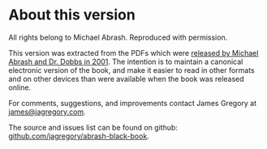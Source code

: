 # About this version

All rights belong to Michael Abrash. Reproduced with permission.

This version was extracted from the PDFs which were [released by Michael Abrash and Dr. Dobbs in 2001](http://www.drdobbs.com/parallel/graphics-programming-black-book/184404919). The intention is to maintain a canonical electronic version of the book, and make it easier to read in other formats and on other devices than were available when the book was released online.

For comments, suggestions, and improvements contact James Gregory at [james@jagregory.com](mailto:james@jagregory.com).

The source and issues list can be found on github: [github.com/jagregory/abrash-black-book](https://github.com/jagregory/abrash-black-book).
